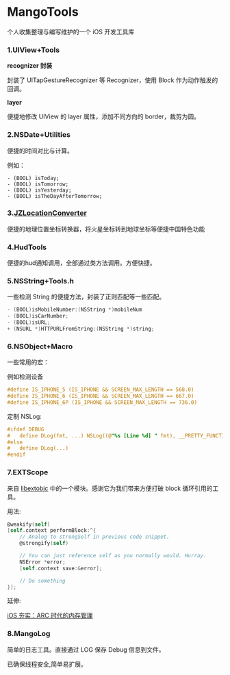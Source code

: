 # MangoTools

个人收集整理与编写维护的一个 iOS 开发工具库

### 1.UIView+Tools 

**recognizer 封装**

封装了 UITapGestureRecognizer 等 Recognizer，使用 Block 作为动作触发的回调。

**layer**

便捷地修改 UIView 的 layer 属性，添加不同方向的 border，裁剪为圆。

### 2.NSDate+Utilities

便捷的时间对比与计算。

例如：

```obj-c
- (BOOL) isToday;
- (BOOL) isTomorrow;
- (BOOL) isYesterday;
- (BOOL) isTheDayAfterTomorrow;
```

### 3.[JZLocationConverter](https://github.com/JackZhouCn/JZLocationConverter)

便捷的地理位置坐标转换器，将火星坐标转到地球坐标等便捷中国特色功能

### 4.HudTools

便捷的hud通知调用，全部通过类方法调用。方便快捷。

### 5.NSString+Tools.h

一些检测 String 的便捷方法，封装了正则匹配等一些匹配。

```objective-c
- (BOOL)isMobileNumber:(NSString *)mobileNum
- (BOOL)isCarNumber;
- (BOOL)isURL;
+ (NSURL *)HTTPURLFromString:(NSString *)string;
```

### 6.NSObject+Macro

一些常用的宏：

例如检测设备

```objective-c
#define IS_IPHONE_5 (IS_IPHONE && SCREEN_MAX_LENGTH == 568.0)
#define IS_IPHONE_6 (IS_IPHONE && SCREEN_MAX_LENGTH == 667.0)
#define IS_IPHONE_6P (IS_IPHONE && SCREEN_MAX_LENGTH == 736.0)
```

定制 NSLog:

```objective-c
#ifdef DEBUG
#   define DLog(fmt, ...) NSLog((@"%s [Line %d] " fmt), __PRETTY_FUNCTION__, __LINE__,  ##__VA_ARGS__);
#else
#   define DLog(...)
#endif
```

### 7.EXTScope

来自 [libextobjc](https://github.com/jspahrsummers/libextobjc) 中的一个模块。感谢它为我们带来方便打破 block 循环引用的工具。

用法:

```objective-c
@weakify(self)
[self.context performBlock:^{
    // Analog to strongSelf in previous code snippet.
    @strongify(self)

    // You can just reference self as you normally would. Hurray.
    NSError *error;
    [self.context save:&error];

    // Do something
}];
```

延伸:

[iOS 夯实：ARC 时代的内存管理](https://github.com/100mango/zen/blob/master/iOS%E5%A4%AF%E5%AE%9E%EF%BC%9AARC%E6%97%B6%E4%BB%A3%E7%9A%84%E5%86%85%E5%AD%98%E7%AE%A1%E7%90%86/%23iOS%E5%A4%AF%E5%AE%9E%EF%BC%9AARC%E6%97%B6%E4%BB%A3%E7%9A%84%E5%86%85%E5%AD%98%E7%AE%A1%E7%90%86.md)

### 8.MangoLog

简单的日志工具。直接通过 LOG 保存 Debug 信息到文件。

已确保线程安全,简单易扩展。
